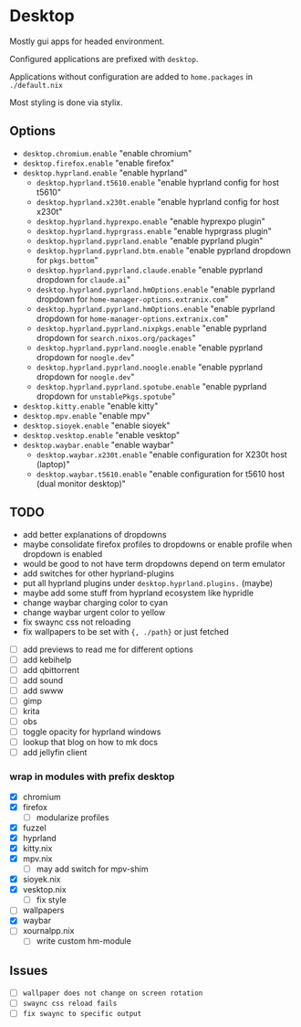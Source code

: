 # Desktop

Mostly gui apps for headed environment.

Configured applications are prefixed with `desktop`.

Applications without configuration are added to
`home.packages` in `./default.nix`

Most styling is done via stylix.

## Options

- `desktop.chromium.enable` "enable chromium"
- `desktop.firefox.enable` "enable firefox"
- `desktop.hyprland.enable` "enable hyprland"
  - `desktop.hyprland.t5610.enable` "enable hyprland config for host t5610"
  - `desktop.hyprland.x230t.enable` "enable hyprland config for host x230t"
  - `desktop.hyprland.hyprexpo.enable` "enable hyprexpo plugin"
  - `desktop.hyprland.hyprgrass.enable` "enable hyprgrass plugin"
  - `desktop.hyprland.pyprland.enable` "enable pyprland plugin"
  - `desktop.hyprland.pyprland.btm.enable` "enable pyprland dropdown for `pkgs.bottom`"
  - `desktop.hyprland.pyprland.claude.enable` "enable pyprland dropdown for `claude.ai`"
  - `desktop.hyprland.pyprland.hmOptions.enable` "enable pyprland dropdown for `home-manager-options.extranix.com`"
  - `desktop.hyprland.pyprland.hmOptions.enable` "enable pyprland dropdown for `home-manager-options.extranix.com`"
  - `desktop.hyprland.pyprland.nixpkgs.enable` "enable pyprland dropdown for `search.nixos.org/packages`"
  - `desktop.hyprland.pyprland.noogle.enable` "enable pyprland dropdown for `noogle.dev`"
  - `desktop.hyprland.pyprland.noogle.enable` "enable pyprland dropdown for `noogle.dev`"
  - `desktop.hyprland.pyprland.spotube.enable` "enable pyprland dropdown for `unstablePkgs.spotube`"
- `desktop.kitty.enable` "enable kitty"
- `desktop.mpv.enable` "enable mpv"
- `desktop.sioyek.enable` "enable sioyek"
- `desktop.vesktop.enable` "enable vesktop"
- `desktop.waybar.enable` "enable waybar"
  - `desktop.waybar.x230t.enable` "enable configuration for X230t host (laptop)"
  - `desktop.waybar.t5610.enable` "enable configuration for t5610 host (dual monitor desktop)"

## TODO

- add better explanations of dropdowns
- maybe consolidate firefox profiles to dropdowns or enable profile when dropdown is enabled
- would be good to not have term dropdowns depend on term
emulator
- add switches for other hyprland-plugins
- put all hyprland plugins under `desktop.hyprland.plugins.` (maybe)
- maybe add some stuff from hyprland ecosystem like hypridle
- change waybar charging color to cyan
- change waybar urgent color to yellow
- fix swaync css not reloading
- fix wallpapers to be set with `{, ./path}` or just fetched
- [ ] add previews to read me for different options
- [ ] add kebihelp
- [ ] add qbittorrent
- [ ] add sound
- [ ] add swww
- [ ] gimp
- [ ] krita
- [ ] obs
- [ ] toggle opacity for hyprland windows
- [ ] lookup that blog on how to mk docs
- [ ] add jellyfin client

### wrap in modules with prefix desktop

- [x] chromium
- [x] firefox
  - [ ] modularize profiles
- [x] fuzzel
- [x] hyprland
- [x] kitty.nix
- [x] mpv.nix
  - [ ] may add switch for mpv-shim
- [x] sioyek.nix
- [x] vesktop.nix
  - [ ] fix style
- [ ] wallpapers
- [x] waybar
- [ ] xournalpp.nix
    - [ ] write custom hm-module

## Issues

- [ ] `wallpaper does not change on screen rotation`
- [ ] `swaync css reload fails`
- [ ] `fix swaync to specific output`
